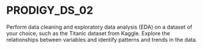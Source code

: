 # PRODIGY_DS_02 
Perform data cleaning and exploratory data analysis (EDA) on a dataset of your choice, such as the Titanic dataset from Kaggle. Explore the relationships between variables and identify patterns and trends in the data.
